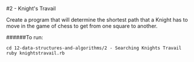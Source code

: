#2 - Knight's Travail

Create a program that will determine the shortest path that a Knight has to move in the game of chess to get from one square to another. 

######To run:
```
cd 12-data-structures-and-algorithms/2 - Searching Knights Travail
ruby knightstravail.rb
```
